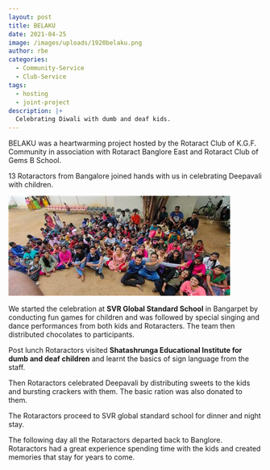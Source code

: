 ```yaml
---
layout: post
title: BELAKU
date: 2021-04-25
image: /images/uploads/1920belaku.png
author: rbe
categories:
  - Community-Service
  - Club-Service
tags:
  - hosting
  - joint-project
description: |+
  Celebrating Diwali with dumb and deaf kids.
---
```

BELAKU was a heartwarming project hosted by the Rotaract Club of K.G.F. Community in association with Rotaract Banglore East and Rotaract Club of Gems B School.

13 Rotaractors from Bangalore joined hands with us in celebrating Deepavali with children. 

![Belaku](/images/uploads/1920belaku2.png "Belaku")

We started the celebration at **SVR Global Standard School** in Bangarpet by conducting fun games for children and was followed by special singing and dance performances from both kids and Rotaracters. The team then distributed chocolates to participants. 


Post lunch Rotaractors visited **Shatashrunga Educational Institute for dumb and deaf children** and learnt the basics of sign language from the staff. 

Then Rotaractors celebrated Deepavali by distributing sweets to the kids and bursting crackers with them. The basic ration was also donated to them. 

The Rotaractors proceed to SVR global standard school for dinner and night stay.

The following day all the Rotaractors departed back to Banglore. Rotaractors had a great experience spending time with the kids and created memories that stay for years to come.